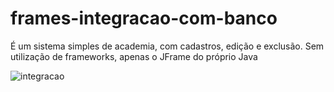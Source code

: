 # frames-integracao-com-banco
É um sistema simples de academia, com cadastros, edição e exclusão. Sem utilização de frameworks, apenas o JFrame do próprio Java

![integracao](https://user-images.githubusercontent.com/66026387/104798186-1e071b00-57a3-11eb-9c29-fb02c5771133.png)
